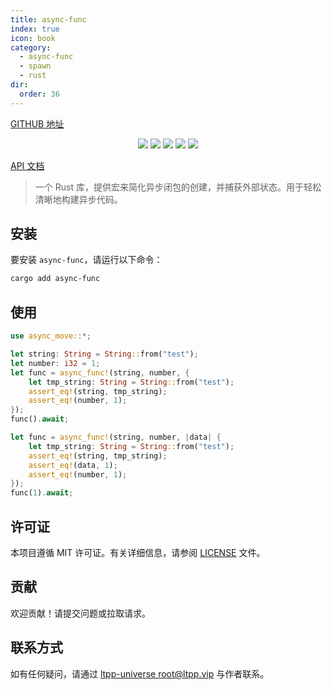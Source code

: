 ```yaml
---
title: async-func
index: true
icon: book
category:
  - async-func
  - spawn
  - rust
dir:
  order: 36
---
```


<Share colorful />

[GITHUB 地址](https://github.com/ltpp-universe/async-func)

<center>

[![](https://img.shields.io/crates/v/async-func.svg)](https://crates.io/crates/async-func)
[![](https://img.shields.io/crates/d/async-func.svg)](https://img.shields.io/crates/d/async-func.svg)
[![](https://docs.rs/async-func/badge.svg)](https://docs.rs/async-func)
[![](https://github.com/ltpp-universe/async-func/workflows/Rust/badge.svg)](https://github.com/ltpp-universe/async-func/actions?query=workflow:Rust)
[![](https://img.shields.io/crates/l/async-func.svg)](./LICENSE)

</center>

[API 文档](https://docs.rs/async-func/latest/async_move/)

> 一个 Rust 库，提供宏来简化异步闭包的创建，并捕获外部状态。用于轻松清晰地构建异步代码。

## 安装

要安装 `async-func`，请运行以下命令：

```sh
cargo add async-func
```

## 使用

```rust
use async_move::*;

let string: String = String::from("test");
let number: i32 = 1;
let func = async_func!(string, number, {
    let tmp_string: String = String::from("test");
    assert_eq!(string, tmp_string);
    assert_eq!(number, 1);
});
func().await;

let func = async_func!(string, number, |data| {
    let tmp_string: String = String::from("test");
    assert_eq!(string, tmp_string);
    assert_eq!(data, 1);
    assert_eq!(number, 1);
});
func(1).await;
```

## 许可证

本项目遵循 MIT 许可证。有关详细信息，请参阅 [LICENSE](LICENSE) 文件。

## 贡献

欢迎贡献！请提交问题或拉取请求。

## 联系方式

如有任何疑问，请通过 [ltpp-universe <root@ltpp.vip>](mailto:root@ltpp.vip) 与作者联系。

<Bottom />
